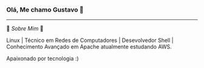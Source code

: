 ### Olá, Me chamo Gustavo 👋
<hr>

💬 _Sobre Mim_ 🙂

 Linux | Técnico em Redes de Computadores | Desevolvedor Shell | Conhecimento Avançado em Apache atualmente estudando AWS.

Apaixonado por tecnologia :)
